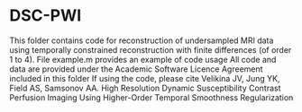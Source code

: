 # DSC-PWI
This folder contains code for reconstruction of undersampled MRI data using temporally constrained reconstruction with finite differences (of order 1 to 4).
File example.m provides an example of code usage
All code and data are provided under the Academic Software Licence Agreement included in this folder
If using the code, please cite Velikina JV, Jung YK, Field AS, Samsonov AA. High Resolution Dynamic Susceptibility Contrast Perfusion Imaging Using Higher-Order Temporal Smoothness Regularization 
